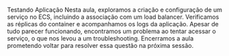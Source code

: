 Testando Aplicação
Nesta aula, exploramos a criação e configuração de um serviço no ECS, incluindo a associação com um load balancer. Verificamos as réplicas do container e acompanhamos os logs da aplicação. Apesar de tudo parecer funcionando, encontramos um problema ao tentar acessar o serviço, o que nos levou a um troubleshooting. Encerramos a aula prometendo voltar para resolver essa questão na próxima sessão.
